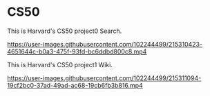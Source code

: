 # CS50
This is Harvard's CS50 project0 Search. 



https://user-images.githubusercontent.com/102244499/215310423-4651644c-b0a3-475f-93fd-bc6ddbd800c8.mp4



This is Harvard's CS50 project1 Wiki.




https://user-images.githubusercontent.com/102244499/215311094-19cf2bc0-37ad-49ad-ac68-19cb6fb3b816.mp4



